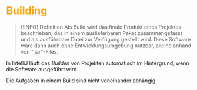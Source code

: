 # <font color = "orange">Building</font>
>[!INFO] Definition
>Als Build wird das finale Produkt eines Projektes beschrieben, das in einem auslieferbaren Paket zusammengefasst und als ausführbare Datei zur Verfügung gestellt wird.
>Diese Software wäre dann auch ohne Entwicklungsumgebung nutzbar, alleine anhand von ".jar"-Files.

In IntelliJ läuft das *Builden* von Projekten automatisch im Hintergrund, wenn die Software ausgeführt wird.

Die Aufgaben in einem Build sind nicht voneinander abhängig.